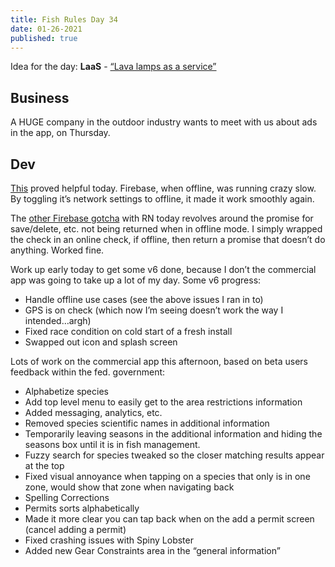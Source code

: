 ```yaml
---
title: Fish Rules Day 34
date: 01-26-2021
published: true
---
```


Idea for the day: **LaaS** - [“Lava lamps as a service”][1]

## Business

A HUGE company in the outdoor industry wants to meet with us about ads in the app, on Thursday.

## Dev

[This][2] proved helpful today.  Firebase, when offline, was running crazy slow.  By toggling it’s network settings to offline, it made it work smoothly again.

The [other Firebase gotcha][3] with RN today revolves around the promise for save/delete, etc. not being returned when in offline mode.  I simply wrapped the check in an online check, if offline, then return a promise that doesn’t do anything.  Worked fine.

Work up early today to get some v6 done, because I don’t the commercial app was going to take up a lot of my day.  Some v6 progress:
- Handle offline use cases (see the above issues I ran in to)
- GPS is on check (which now I’m seeing doesn’t work the way I intended…argh)
- Fixed race condition on cold start of a fresh install
- Swapped out icon and splash screen

Lots of work on the commercial app this afternoon, based on beta users feedback within the fed. government:
- Alphabetize species
- Add top level menu to easily get to the area restrictions information
- Added messaging, analytics, etc.
- Removed species scientific names in additional information
- Temporarily leaving seasons in the additional information and hiding the seasons box until it is in fish management.
- Fuzzy search for species tweaked so the closer matching results appear at the top
- Fixed visual annoyance when tapping on a species that only is in one zone, would show that zone when navigating back
- Spelling Corrections
- Permits sorts alphabetically
- Made it more clear you can tap back when on the add a permit screen (cancel adding a permit)
- Fixed crashing issues with Spiny Lobster
- Added new Gear Constraints area in the “general information”


[1]:	https://www.zdnet.com/google-amp/article/how-lava-lamps-are-used-to-encrypt-the-internet/
[2]:	https://github.com/invertase/react-native-firebase/issues/3491#issuecomment-658245828
[3]:	https://github.com/invertase/react-native-firebase/issues/206#issuecomment-387015497